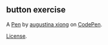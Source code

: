 button exercise
---------------


A [Pen](https://codepen.io/emilyxiong315/pen/WYeXaz) by [augustina xiong](https://codepen.io/emilyxiong315) on [CodePen](https://codepen.io).

[License](https://codepen.io/emilyxiong315/pen/WYeXaz/license).